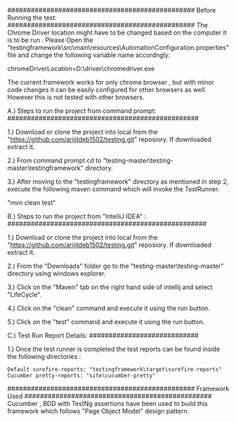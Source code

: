 
################################################
Before Running the test:
################################################
The Chrome Driver location might have to be changed based on the computer it is to be run . Please Open the "testingframework\src\main\resources\AutomationConfiguration.properties"
file and change the following variable name accordngly:

chromeDriverLocation=D:\\driver\\chromedriver.exe <Give the driver location accordingly>

The current framework works for only chrome browser , but with minor code changes it can be easily configured for other browsers as well. However this is not tested with other
browsers. 


A.) Steps to run the project from command prompt:
#################################################

1.) Download or clone the project into local from the "https://github.com/arijitdeb1502/testing.git" reposiory. If downloaded extract it.

2.) From command prompt cd to "testing-master\testing-master\testingframework" directory. 

3.) After moving to the "testingframework" directory as mentioned in step 2, execute the following maven command which will invoke the TestRunner.

"mvn clean test"

B.) Steps to run the project from "IntelliJ IDEA" :
###################################################

1.) Download or clone the project into local from the "https://github.com/arijitdeb1502/testing.git" reposiory. If downloaded extract it.

2.) From the "Downloads" folder go to the "testing-master\testing-master\" directory using windows explorer.

3.) Click on the "Maven" tab on the right hand side of intellij and select "LifeCycle".

4.) Click on the "clean" command and execute it using the run button.

5.) Click on the "test" command and execute it using the run button.


C.) Test Run Report Details:
############################

1.) Once the test runner is completed the test reports can be found inside the following directories :

    Default surefire-reports: "testingframework\target\surefire-reports"
    Cucumber pretty-reports: "site\cucumber-pretty"
	


################################################
Framework Used
################################################
Cucumber , BDD with TestNg assertions have been used to build this framework which follows "Page Object Model" design pattern.
